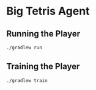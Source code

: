 # Big Tetris Agent

## Running the Player

```sh
./gradlew run
```

## Training the Player

```sh
./gradlew train
```